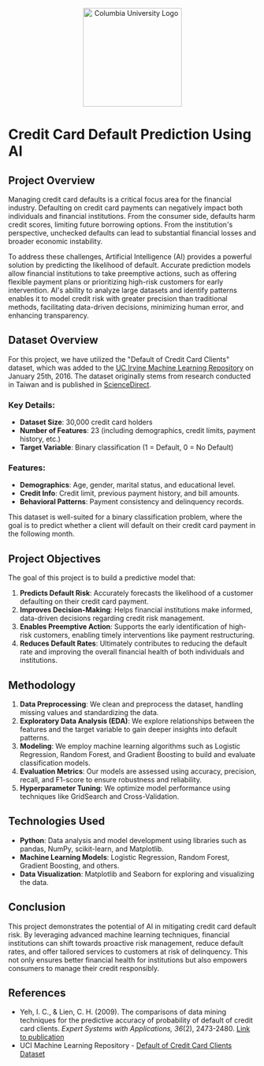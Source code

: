 <p align="center">
  <img src="https://uwm.edu/r2d2/wp-content/uploads/sites/438/2020/05/columbia-university-logo.jpg" alt="Columbia University Logo" width="200"/>
</p>

# Credit Card Default Prediction Using AI

## Project Overview

Managing credit card defaults is a critical focus area for the financial industry. Defaulting on credit card payments can negatively impact both individuals and financial institutions. From the consumer side, defaults harm credit scores, limiting future borrowing options. From the institution's perspective, unchecked defaults can lead to substantial financial losses and broader economic instability. 

To address these challenges, Artificial Intelligence (AI) provides a powerful solution by predicting the likelihood of default. Accurate prediction models allow financial institutions to take preemptive actions, such as offering flexible payment plans or prioritizing high-risk customers for early intervention. AI's ability to analyze large datasets and identify patterns enables it to model credit risk with greater precision than traditional methods, facilitating data-driven decisions, minimizing human error, and enhancing transparency.

## Dataset Overview

For this project, we have utilized the "Default of Credit Card Clients" dataset, which was added to the [UC Irvine Machine Learning Repository](https://archive.ics.uci.edu/dataset/350/default+of+credit+card+clients) on January 25th, 2016. The dataset originally stems from research conducted in Taiwan and is published in [ScienceDirect](https://www-sciencedirect-com.ezproxy.cul.columbia.edu/science/article/pii/S0957417407006719?fr=RR-2&ref=pdf_download&rr=8d17e87ebd42c33d).

### Key Details:
- **Dataset Size**: 30,000 credit card holders
- **Number of Features**: 23 (including demographics, credit limits, payment history, etc.)
- **Target Variable**: Binary classification (1 = Default, 0 = No Default)

### Features:
- **Demographics**: Age, gender, marital status, and educational level.
- **Credit Info**: Credit limit, previous payment history, and bill amounts.
- **Behavioral Patterns**: Payment consistency and delinquency records.

This dataset is well-suited for a binary classification problem, where the goal is to predict whether a client will default on their credit card payment in the following month.

## Project Objectives

The goal of this project is to build a predictive model that:
1. **Predicts Default Risk**: Accurately forecasts the likelihood of a customer defaulting on their credit card payment.
2. **Improves Decision-Making**: Helps financial institutions make informed, data-driven decisions regarding credit risk management.
3. **Enables Preemptive Action**: Supports the early identification of high-risk customers, enabling timely interventions like payment restructuring.
4. **Reduces Default Rates**: Ultimately contributes to reducing the default rate and improving the overall financial health of both individuals and institutions.

## Methodology

1. **Data Preprocessing**: We clean and preprocess the dataset, handling missing values and standardizing the data.
2. **Exploratory Data Analysis (EDA)**: We explore relationships between the features and the target variable to gain deeper insights into default patterns.
3. **Modeling**: We employ machine learning algorithms such as Logistic Regression, Random Forest, and Gradient Boosting to build and evaluate classification models.
4. **Evaluation Metrics**: Our models are assessed using accuracy, precision, recall, and F1-score to ensure robustness and reliability.
5. **Hyperparameter Tuning**: We optimize model performance using techniques like GridSearch and Cross-Validation.

## Technologies Used

- **Python**: Data analysis and model development using libraries such as pandas, NumPy, scikit-learn, and Matplotlib.
- **Machine Learning Models**: Logistic Regression, Random Forest, Gradient Boosting, and others.
- **Data Visualization**: Matplotlib and Seaborn for exploring and visualizing the data.

## Conclusion

This project demonstrates the potential of AI in mitigating credit card default risk. By leveraging advanced machine learning techniques, financial institutions can shift towards proactive risk management, reduce default rates, and offer tailored services to customers at risk of delinquency. This not only ensures better financial health for institutions but also empowers consumers to manage their credit responsibly.

## References

- Yeh, I. C., & Lien, C. H. (2009). The comparisons of data mining techniques for the predictive accuracy of probability of default of credit card clients. *Expert Systems with Applications, 36*(2), 2473-2480. [Link to publication](https://www-sciencedirect-com.ezproxy.cul.columbia.edu/science/article/pii/S0957417407006719?fr=RR-2&ref=pdf_download&rr=8d17e87ebd42c33d)
- UCI Machine Learning Repository - [Default of Credit Card Clients Dataset](https://archive.ics.uci.edu/dataset/350/default+of+credit+card+clients)
